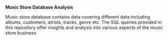 **Music Store Database Analysis**

Music store database contains data covering different data including albums, customers, atrists, tracks, genre etc.
The SQL queries provided in this repository offer insights and analysis into various aspects of the music store business.
